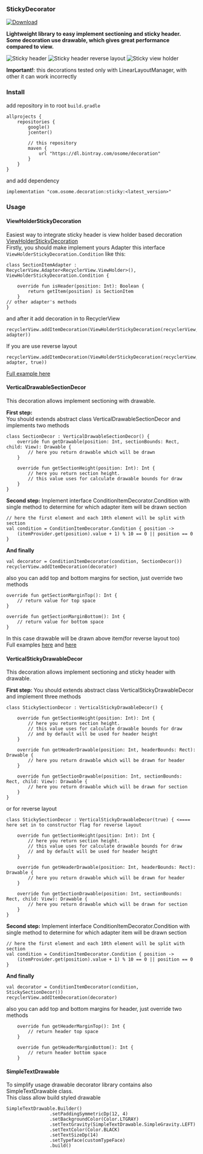 ### StickyDecorator
[![Download](https://api.bintray.com/packages/osome/decoration/sticky/images/download.svg)](https://bintray.com/osome/decoration/sticky/_latestVersion)


**Lightweight library to easy implement sectioning and sticky header.  
Some decoration use drawable, which gives great performance compared to view.**

![Sticky header](https://github.com/OsomePteLtd/StickyDecorator/blob/master/images/sticky_header.gif)
![Sticky header reverse layout](https://github.com/OsomePteLtd/StickyDecorator/blob/master/images/sticky_header_reverse.gif)
![Sticky view holder](https://github.com/OsomePteLtd/StickyDecorator/blob/master/images/sticky_view_holder.gif)

**Important!**: this decorations tested only with LinearLayoutManager, with other it can work incorrectly

### Install
add repository in to root `build.gradle`
```
allprojects {
    repositories {
        google()
        jcenter()
        
        // this repository
        maven {
            url "https://dl.bintray.com/osome/decoration"
        }
    }
}
```

and add dependency   
```
implementation "com.osome.decoration:sticky:<latest_version>"
```

### Usage    
#### ViewHolderStickyDecoration             
Easiest way to integrate sticky header is view holder based decoration [ViewHolderStickyDecoration](https://github.com/OsomePteLtd/StickyDecorator/blob/master/sticky/src/main/java/com/osome/stickydecorator/ViewHolderStickyDecoration.java)   
Firstly, you should make implement yours Adapter this interface `ViewHolderStickyDecoration.Condition` like this:
```
class SectionItemAdapter : RecyclerView.Adapter<RecyclerView.ViewHolder>(), ViewHolderStickyDecoration.Condition {

    override fun isHeader(position: Int): Boolean {
        return getItem(position) is SectionItem
    }
// other adapter's methods    
}
```
and after it add decoration in to RecyclerView
```
recyclerView.addItemDecoration(ViewHolderStickyDecoration(recyclerView, adapter))
```
If you are use reverse layout
```
recyclerView.addItemDecoration(ViewHolderStickyDecoration(recyclerView, adapter, true))
```
[Full example here](https://github.com/OsomePteLtd/StickyDecorator/blob/master/app/src/main/java/com/osome/stickydecorator/SectionItemAdapter.kt)


#### VerticalDrawableSectionDecor
This decoration allows implement sectioning with drawable.        

**First step:**   
You should extends abstract class VerticalDrawableSectionDecor and implements two methods  
```
class SectionDecor : VerticalDrawableSectionDecor() {
    override fun getDrawable(position: Int, sectionBounds: Rect, child: View): Drawable {
        // here you return drawable which will be drawn
    }

    override fun getSectionHeight(position: Int): Int {
        // here you return section height.
        // this value uses for calculate drawable bounds for draw
    }
}
```
**Second step:**
Implement interface ConditionItemDecorator.Condition with single method to determine for which adapter item will be drawn section
```   
// here the first element and each 10th element will be split with section
val condition = ConditionItemDecorator.Condition { position ->
    (itemProvider.get(position).value + 1) % 10 == 0 || position == 0
}
```
**And finally**
```
val decorator = ConditionItemDecorator(condition, SectionDecor())
recyclerView.addItemDecoration(decorator)                
```

also you can add top and bottom margins for section, just override two methods
```
override fun getSectionMarginTop(): Int {
    // return value for top space
}

override fun getSectionMarginBottom(): Int {
    // return value for bottom space
}
```

In this case drawable will be drawn above item(for reverse layout too)   
Full examples [here](https://github.com/OsomePteLtd/StickyDecorator/blob/master/app/src/main/java/com/osome/stickydecorator/decor/SectionDecor.kt) and [here](https://github.com/OsomePteLtd/StickyDecorator/blob/master/app/src/main/java/com/osome/stickydecorator/decor/SectionDecorReverse.kt)

#### VerticalStickyDrawableDecor
This decoration allows implement sectioning and sticky header with drawable.    

**First step:**
You should extends abstract class VerticalStickyDrawableDecor and implement three methods   
```
class StickySectionDecor : VerticalStickyDrawableDecor() {

    override fun getSectionHeight(position: Int): Int {
        // here you return section height.
        // this value uses for calculate drawable bounds for draw
        // and by default will be used for header height 
    }

    override fun getHeaderDrawable(position: Int, headerBounds: Rect): Drawable {
        // here you return drawable which will be drawn for header
    }

    override fun getSectionDrawable(position: Int, sectionBounds: Rect, child: View): Drawable {
        // here you return drawable which will be drawn for section
    }
}
```

or for reverse layout

```
class StickySectionDecor : VerticalStickyDrawableDecor(true) { <====  here set in to constructor flag for reverse layout 

    override fun getSectionHeight(position: Int): Int {
        // here you return section height.
        // this value uses for calculate drawable bounds for draw
        // and by default will be used for header height 
    }

    override fun getHeaderDrawable(position: Int, headerBounds: Rect): Drawable {
        // here you return drawable which will be drawn for header
    }

    override fun getSectionDrawable(position: Int, sectionBounds: Rect, child: View): Drawable {
        // here you return drawable which will be drawn for section
    }
}
```

**Second step:**
Implement interface ConditionItemDecorator.Condition with single method to determine for which adapter item will be drawn section
```   
// here the first element and each 10th element will be split with section
val condition = ConditionItemDecorator.Condition { position ->
    (itemProvider.get(position).value + 1) % 10 == 0 || position == 0
}
```
**And finally**
```
val decorator = ConditionItemDecorator(condition, StickySectionDecor())
recyclerView.addItemDecoration(decorator)                
```  

also you can add top and bottom margins for header, just override two methods 
```
    override fun getHeaderMarginTop(): Int {
        // return header top space
    }

    override fun getHeaderMarginBottom(): Int {
        // return header bottom space
    }
``` 

#### SimpleTextDrawable
To simplify usage drawable decorator library contains also SimpleTextDrawable class.   
This class allow build styled drawable 
```
SimpleTextDrawable.Builder()
                .setPaddingSymmetricDp(12, 4)
                .setBackgroundColor(Color.LTGRAY)
                .setTextGravity(SimpleTextDrawable.SimpleGravity.LEFT)
                .setTextColor(Color.BLACK)
                .setTextSizeDp(14)
                .setTypeface(customTypeFace)
                .build()
```